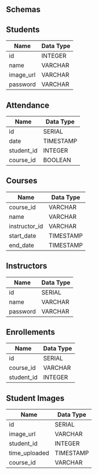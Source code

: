 ## Schemas

## Students

| Name      | Data Type |
| --------- | --------- |
| id        | INTEGER   |
| name      | VARCHAR   |
| image_url | VARCHAR   |
| password  | VARCHAR   |

## Attendance

| Name       | Data Type |
| ---------- | --------- |
| id         | SERIAL    |
| date       | TIMESTAMP |
| student_id | INTEGER   |
| course_id  | BOOLEAN   |

## Courses

| Name          | Data Type |
| ------------- | --------- |
| course_id     | VARCHAR   |
| name          | VARCHAR   |
| instructor_id | VARCHAR   |
| start_date    | TIMESTAMP |
| end_date      | TIMESTAMP |

## Instructors

| Name     | Data Type |
| -------- | --------- |
| id       | SERIAL    |
| name     | VARCHAR   |
| password | VARCHAR   |

## Enrollements

| Name       | Data Type |
| ---------- | --------- |
| id         | SERIAL    |
| course_id  | VARCHAR   |
| student_id | INTEGER   |

## Student Images

| Name          | Data Type |
| ------------- | --------- |
| id            | SERIAL    |
| image_url     | VARCHAR   |
| student_id    | INTEGER   |
| time_uploaded | TIMESTAMP |
| course_id     | VARCHAR   |
